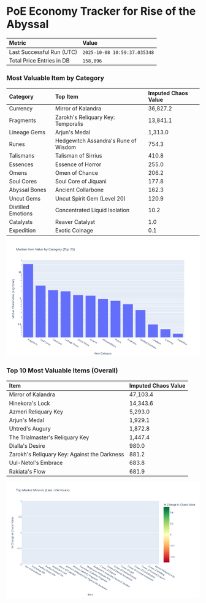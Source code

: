 # PoE Economy Tracker for Rise of the Abyssal

<!-- START_MAINTENANCE -->
| Metric | Value |
|:---|:---|
| Last Successful Run (UTC) | `2025-10-08 10:59:37.035348` |
| Total Price Entries in DB | `158,096` |

<!-- END_MAINTENANCE -->

<!-- START_DATAFRAME_DEBUG -->
<!-- END_DATAFRAME_DEBUG -->

<!-- START_CATEGORY_ANALYSIS -->
### Most Valuable Item by Category
| Category | Top Item | Imputed Chaos Value |
| :--- | :--- | :--- |
| Currency | Mirror of Kalandra | 36,827.2 |
| Fragments | Zarokh's Reliquary Key: Temporalis | 13,841.1 |
| Lineage Gems | Arjun's Medal | 1,313.0 |
| Runes | Hedgewitch Assandra's Rune of Wisdom | 754.3 |
| Talismans | Talisman of Sirrius | 410.8 |
| Essences | Essence of Horror | 255.0 |
| Omens | Omen of Chance | 206.2 |
| Soul Cores | Soul Core of Jiquani | 177.8 |
| Abyssal Bones | Ancient Collarbone | 162.3 |
| Uncut Gems | Uncut Spirit Gem (Level 20) | 120.9 |
| Distilled Emotions | Concentrated Liquid Isolation | 10.2 |
| Catalysts | Reaver Catalyst | 1.0 |
| Expedition | Exotic Coinage | 0.1 |


![Category Analysis Chart](charts/category_analysis.png)
<!-- END_ANALYSIS -->

<!-- START_ANALYSIS -->
### Top 10 Most Valuable Items (Overall)
| Item | Imputed Chaos Value |
| :--- | :--- |
| Mirror of Kalandra | 47,103.4 |
| Hinekora's Lock | 14,343.6 |
| Azmeri Reliquary Key | 5,293.0 |
| Arjun's Medal | 1,929.1 |
| Uhtred's Augury | 1,872.8 |
| The Trialmaster's Reliquary Key | 1,447.4 |
| Dialla's Desire | 980.0 |
| Zarokh's Reliquary Key: Against the Darkness | 881.2 |
| Uul-Netol's Embrace | 683.8 |
| Rakiata's Flow | 681.9 |


![Market Movers Chart](charts/market_movers.png)
<!-- END_ANALYSIS -->
